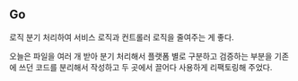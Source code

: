 ## Go
로직 분기 처리하여 서비스 로직과 컨트롤러 로직을 줄여주는 게 좋다.

오늘은 파일을 여러 개 받아 분기 처리해서 플랫폼 별로 구분하고 검증하는 부분을 기존에 쓰던 코드를 분리해서 작성하고 두 곳에서 끌어다 사용하게 리팩토링해 주었다.